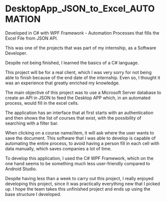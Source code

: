 # DesktopApp_JSON_to_Excel_AUTOMATION

Developed in C# with WPF Framework - Automation Processes that fills the Excel File from JSON API.

This was one of the projects that was part of my internship, as a Software Developer.

Despite not being finished, I learned the basics of a C# language.

This project will be for a real client, which I was very sorry for not being able to finish because of the end date of the internship. Even so, I thought it was an experience that greatly enriched my knowledge.

The main objective of this project was to use a Microsoft Server database to create an API in JSON to feed the Desktop APP which, in an automated process, would fill in the excel cells.

The application has an interface that at first starts with an authentication and then shows the list of courses that exist, with the possibility of searching with a filter bar.

When clicking on a course name/item, it will ask where the user wants to save the document. This software that I was able to develop is capable of automating the entire process, to avoid having a person fill in each cell with data manually, which saves companies a lot of time.

To develop this application, I used the C# WPF Framework, which on the one hand seems to be something much less user-friendly compared to Android Studio.

Despite having less than a week to carry out this project, I really enjoyed developing this project, since it was practically everything new that I picked up. I hope the team takes this unfinished project and ends up using the base structure I developed.


